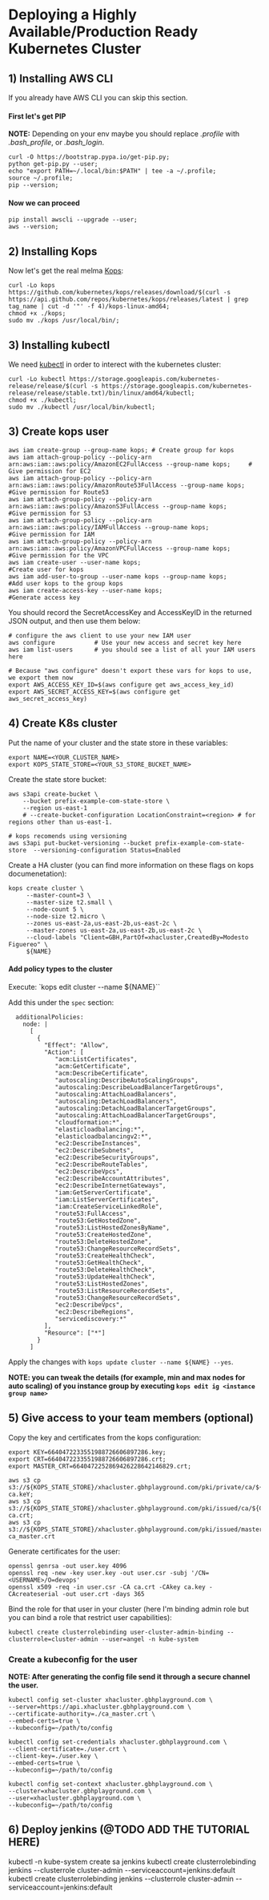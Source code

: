 # Deploying a Highly Available/Production Ready Kubernetes Cluster

## 1) Installing AWS CLI

If you already have AWS CLI you can skip this section.

#### First let's get PIP
**NOTE:** Depending on your env maybe you should replace _.profile_ with _.bash_profile_, or _.bash_login_.
```
curl -O https://bootstrap.pypa.io/get-pip.py;
python get-pip.py --user;
echo "export PATH=~/.local/bin:$PATH" | tee -a ~/.profile;
source ~/.profile;
pip --version;
```

#### Now we can proceed
```
pip install awscli --upgrade --user;
aws --version;
```

## 2) Installing Kops
Now let's get the real melma [Kops](https://github.com/kubernetes/kops):
```
curl -Lo kops https://github.com/kubernetes/kops/releases/download/$(curl -s https://api.github.com/repos/kubernetes/kops/releases/latest | grep tag_name | cut -d '"' -f 4)/kops-linux-amd64;
chmod +x ./kops;
sudo mv ./kops /usr/local/bin/;
```

## 3) Installing kubectl
We need [kubectl](https://kubernetes.io/docs/tasks/tools/install-kubectl/) in order to interect with the kubernetes cluster:

```
curl -Lo kubectl https://storage.googleapis.com/kubernetes-release/release/$(curl -s https://storage.googleapis.com/kubernetes-release/release/stable.txt)/bin/linux/amd64/kubectl;
chmod +x ./kubectl;
sudo mv ./kubectl /usr/local/bin/kubectl;
```

## 3) Create kops user

```
aws iam create-group --group-name kops; # Create group for kops
aws iam attach-group-policy --policy-arn arn:aws:iam::aws:policy/AmazonEC2FullAccess --group-name kops;     # Give permission for EC2
aws iam attach-group-policy --policy-arn arn:aws:iam::aws:policy/AmazonRoute53FullAccess --group-name kops; #Give permission for Route53
aws iam attach-group-policy --policy-arn arn:aws:iam::aws:policy/AmazonS3FullAccess --group-name kops;      #Give permission for S3
aws iam attach-group-policy --policy-arn arn:aws:iam::aws:policy/IAMFullAccess --group-name kops;           #Give permission for IAM
aws iam attach-group-policy --policy-arn arn:aws:iam::aws:policy/AmazonVPCFullAccess --group-name kops;     #Give permission for the VPC
aws iam create-user --user-name kops;                                                                       #Create user for kops
aws iam add-user-to-group --user-name kops --group-name kops;                                               #Add user kops to the group kops
aws iam create-access-key --user-name kops;                                                                 #Generate access key
```

You should record the SecretAccessKey and AccessKeyID in the returned JSON output, and then use them below:

```
# configure the aws client to use your new IAM user
aws configure           # Use your new access and secret key here
aws iam list-users      # you should see a list of all your IAM users here

# Because "aws configure" doesn't export these vars for kops to use, we export them now
export AWS_ACCESS_KEY_ID=$(aws configure get aws_access_key_id)
export AWS_SECRET_ACCESS_KEY=$(aws configure get aws_secret_access_key)
```

## 4) Create K8s cluster

Put the name of your cluster and the state store in these variables:
```
export NAME=<YOUR_CLUSTER_NAME>
export KOPS_STATE_STORE=<YOUR_S3_STORE_BUCKET_NAME>
```

Create the state store bucket:
```
aws s3api create-bucket \
    --bucket prefix-example-com-state-store \
    --region us-east-1
    # --create-bucket-configuration LocationConstraint=<region> # for regions other than us-east-1.

# kops recomends using versioning
aws s3api put-bucket-versioning --bucket prefix-example-com-state-store  --versioning-configuration Status=Enabled
```

Create a HA cluster (you can find more information on these flags on kops documenetation):
```
kops create cluster \
     --master-count=3 \
     --master-size t2.small \
     --node-count 5 \
     --node-size t2.micro \
     --zones us-east-2a,us-east-2b,us-east-2c \
     --master-zones us-east-2a,us-east-2b,us-east-2c \
     --cloud-labels "Client=GBH,PartOf=xhacluster,CreatedBy=Modesto Figuereo" \
     ${NAME}
```

#### Add policy types to the cluster

Execute: `kops edit cluster --name ${NAME}``

Add this under the `spec` section:
```
  additionalPolicies:
    node: |
      [
        {
          "Effect": "Allow",
          "Action": [
             "acm:ListCertificates",
             "acm:GetCertificate",
             "acm:DescribeCertificate",
             "autoscaling:DescribeAutoScalingGroups",
             "autoscaling:DescribeLoadBalancerTargetGroups",
             "autoscaling:AttachLoadBalancers",
             "autoscaling:DetachLoadBalancers",
             "autoscaling:DetachLoadBalancerTargetGroups",
             "autoscaling:AttachLoadBalancerTargetGroups",
             "cloudformation:*",
             "elasticloadbalancing:*",
             "elasticloadbalancingv2:*",
             "ec2:DescribeInstances",
             "ec2:DescribeSubnets",
             "ec2:DescribeSecurityGroups",
             "ec2:DescribeRouteTables",
             "ec2:DescribeVpcs",
             "ec2:DescribeAccountAttributes",
             "ec2:DescribeInternetGateways",
             "iam:GetServerCertificate",
             "iam:ListServerCertificates",
             "iam:CreateServiceLinkedRole",
             "route53:FullAccess",
             "route53:GetHostedZone",
             "route53:ListHostedZonesByName",
             "route53:CreateHostedZone",
             "route53:DeleteHostedZone",
             "route53:ChangeResourceRecordSets",
             "route53:CreateHealthCheck",
             "route53:GetHealthCheck",
             "route53:DeleteHealthCheck",
             "route53:UpdateHealthCheck",
             "route53:ListHostedZones",
             "route53:ListResourceRecordSets",
             "route53:ChangeResourceRecordSets",
             "ec2:DescribeVpcs",
             "ec2:DescribeRegions",
             "servicediscovery:*"
          ],
          "Resource": ["*"]
        }
      ]
```

Apply the changes with `kops update cluster --name ${NAME} --yes`.

**NOTE: you can tweak the details (for example, min and max nodes for auto scaling) of you instance group by executing `kops edit ig <instance group name>`**

## 5) Give access to your team members (optional)

Copy the key and certificates from the kops configuration:
```
export KEY=6640472233551988726606897286.key;
export CRT=6640472233551988726606897286.crt;
export MASTER_CRT=6640472252869426228642146829.crt;

aws s3 cp s3://${KOPS_STATE_STORE}/xhacluster.gbhplayground.com/pki/private/ca/${KEY} ca.keY;
aws s3 cp s3://${KOPS_STATE_STORE}/xhacluster.gbhplayground.com/pki/issued/ca/${CRT} ca.crt;
aws s3 cp s3://${KOPS_STATE_STORE}/xhacluster.gbhplayground.com/pki/issued/master/${MASTER_CRT} ca_master.crt
```

Generate certificates for the user:
```
openssl genrsa -out user.key 4096
openssl req -new -key user.key -out user.csr -subj '/CN=<USERNAME>/O=devops'
openssl x509 -req -in user.csr -CA ca.crt -CAkey ca.key -CAcreateserial -out user.crt -days 365
```

Bind the role for that user in your cluster (here I'm binding admin role but you can bind a role that restrict user capabilities):
```
kubectl create clusterrolebinding user-cluster-admin-binding --clusterrole=cluster-admin --user=angel -n kube-system
```

### Create a kubeconfig for the user

**NOTE: After generating the config file send it through a secure channel the user.**
```
kubectl config set-cluster xhacluster.gbhplayground.com \
--server=https://api.xhacluster.gbhplayground.com \
--certificate-authority=./ca_master.crt \
--embed-certs=true \
--kubeconfig=~/path/to/config

kubectl config set-credentials xhacluster.gbhplayground.com \
--client-certificate=./user.crt \
--client-key=./user.key \
--embed-certs=true \
--kubeconfig=~/path/to/config

kubectl config set-context xhacluster.gbhplayground.com \
--cluster=xhacluster.gbhplayground.com \
--user=xhacluster.gbhplayground.com \
--kubeconfig=~/path/to/config
```

## 6) Deploy jenkins (@TODO ADD THE TUTORIAL HERE)
kubectl -n kube-system create sa jenkins
kubectl create clusterrolebinding jenkins --clusterrole cluster-admin --serviceaccount=jenkins:default
kubectl create clusterrolebinding jenkins --clusterrole cluster-admin --serviceaccount=jenkins:default

